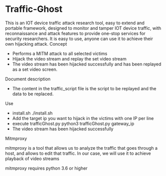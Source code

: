 # Traffic-Ghost
  This is an IOT device traffic attack research tool, easy to extend and portable framework, designed to monitor and tamper IOT device traffic, with reconnaissance and attack features to provide one-stop services for security researchers. It is easy to use, anyone can use it to achieve their own hijacking attack.
Concept

- Performs a MITM attack to all selected victims
- Hijack the video stream and replay the set video stream
- The video stream has been hijacked successfully and has been replayed as a set video screen.

Document description

- The content in the traffic_script file is the script to be replayed and the data to be replaced.

Use

- install.sh
      ./install.sh
- Add the target ip you want to hijack in the victims with one IP per line 
- execute trafficGhost.py
      python3 trafficGhost.py gateway_ip
- The video stream has been hijacked successfully 

Mitmproxy

mitmproxy is a  tool that allows us to analyze the traffic that goes through a host, and allows to edit that traffic. In our case, we will use it to achieve playback of video streams

mitmproxy requires python 3.6 or higher
 
